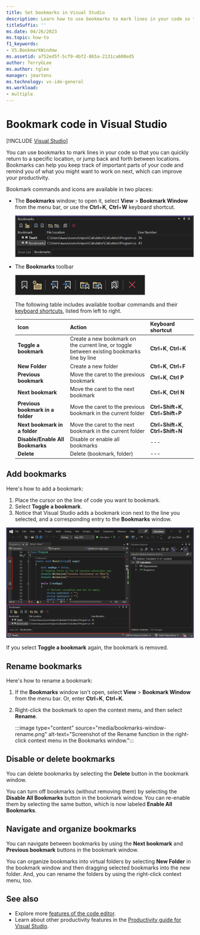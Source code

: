 ```yaml
---
title: Set bookmarks in Visual Studio
description: Learn how to use bookmarks to mark lines in your code so that you can quickly return to a specific location, or jump back and forth between locations.
titleSuffix: ''
ms.date: 04/26/2023
ms.topic: how-to
f1_keywords:
- VS.BookmarkWindow
ms.assetid: a752ed5f-5cf9-4bf2-865a-2131ca600ed5
author: TerryGLee
ms.author: tglee
manager: jmartens
ms.technology: vs-ide-general
ms.workload:
- multiple
---
```

# Bookmark code in Visual Studio

 [!INCLUDE [Visual Studio](~/includes/applies-to-version/vs-windows-only.md)]

You can use bookmarks to mark lines in your code so that you can quickly return to a specific location, or jump back and forth between locations. Bookmarks can help you keep track of important parts of your code and remind you of what you might want to work on next, which can improve your productivity.

Bookmark commands and icons are available in two places: 

- The **Bookmarks** window; to open it, select **View** > **Bookmark Window** from the menu bar, or use the **Ctrl**+**K**, **Ctrl**+**W** keyboard shortcut. 

  ![Screenshot of the Bookmarks window.](media/bookmarks-window.png)

- The **Bookmarks** toolbar

  ![Screenshot of the Bookmarks toolbar in the Bookmarks window.](media/bookmarks-toolbar.png)

  The following table includes available toolbar commands and their [keyboard shortcuts](default-keyboard-shortcuts-in-visual-studio.md), listed from left to right.

    | Icon                              | Action   | Keyboard shortcut |
    |-----------------------------------|----------|-------------------|
    | **Toggle a bookmark**             |  Create a new bookmark on the current line, or toggle between existing bookmarks line by line | **Ctrl**+**K**, **Ctrl**+**K** |
    | **New Folder**                    |  Create a new folder                       | **Ctrl**+**K**, **Ctrl**+**F** | 
    | **Previous bookmark**             |  Move the caret to the previous bookmark   | **Ctrl**+**K**, **Ctrl** **P** |
    | **Next bookmark**                 |  Move the caret to the next bookmark       | **Ctrl**+**K**, **Ctrl** **N** |
    | **Previous bookmark in a folder** |  Move the caret to the previous bookmark in the current folder | **Ctrl**+**Shift**+**K**, **Ctrl**+**Shift**+**P** | 
    | **Next bookmark in a folder**     |  Move the caret to the next bookmark in the current folder     | **Ctrl**+**Shift**+**K**, **Ctrl**+**Shift**+**N** | 
    | **Disable/Enable All Bookmarks**  |  Disable or enable all bookmarks           |  --- | 
    | **Delete**                        |  Delete (bookmark, folder)                 |  --- | 

## Add bookmarks

Here's how to add a bookmark:

1. Place the cursor on the line of code you want to bookmark. 
1. Select **Toggle a bookmark**.
1. Notice that Visual Studio adds a bookmark icon next to the line you selected, and a corresponding entry to the **Bookmarks** window. 

  ![Screenshot of the Bookmarks window in Visual Studio that has bookmarks added.](media/bookmarks-window-visual-studio.png)

If you select **Toggle a bookmark** again, the bookmark is removed.

## Rename bookmarks

Here's how to rename a bookmark:

1. If the **Bookmarks** window isn't open, select **View** > **Bookmark Window** from the menu bar. Or, enter **Ctrl**+**K**, **Ctrl**+**K**.
1. Right-click the bookmark to open the context menu, and then select **Rename**.

   :::image type="content" source="media/bookmarks-window-rename.png" alt-text="Screenshot of the Rename function in the right-click context menu in the Bookmarks window.":::

## Disable or delete bookmarks

You can delete bookmarks by selecting the **Delete** button in the bookmark window.

You can turn off bookmarks (without removing them) by selecting the **Disable All Bookmarks** button in the bookmark window. You can re-enable them by selecting the same button, which is now labeled **Enable All Bookmarks**.

## Navigate and organize bookmarks

You can navigate between bookmarks by using the **Next bookmark** and **Previous bookmark** buttons in the bookmark window.

You can organize bookmarks into virtual folders by selecting **New Folder** in the bookmark window and then dragging selected bookmarks into the new folder. And, you can rename the folders by using the right-click context menu, too.

## See also

- Explore more [features of the code editor](../ide/writing-code-in-the-code-and-text-editor.md).
- Learn about other productivity features in the [Productivity guide for Visual Studio](productivity-features.md).
